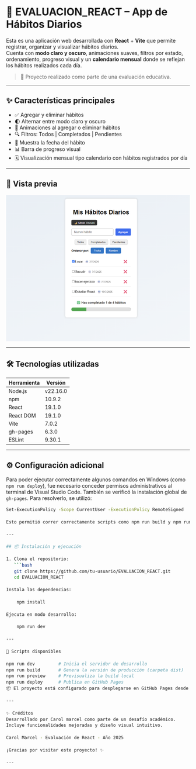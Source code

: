 # 🌟 EVALUACION_REACT – App de Hábitos Diarios

Esta es una aplicación web desarrollada con **React** + **Vite** que permite registrar, organizar y visualizar hábitos diarios.  
Cuenta con **modo claro y oscuro**, animaciones suaves, filtros por estado, ordenamiento, progreso visual y un **calendario mensual** donde se reflejan los hábitos realizados cada día.

> 🧪 Proyecto realizado como parte de una evaluación educativa.

---

## ✨ Características principales

- ✅ Agregar y eliminar hábitos
- 🌓 Alternar entre modo claro y oscuro
- 🔄 Animaciones al agregar o eliminar hábitos
- 🔍 Filtros: Todos | Completados | Pendientes
- 📅 Muestra la fecha del hábito
- 📊 Barra de progreso visual
- 🗓️ Visualización mensual tipo calendario con hábitos registrados por día

---

## 🚀 Vista previa

![Captura de la App](./captura-app.png) 

---

## 🛠️ Tecnologías utilizadas

| Herramienta       | Versión       |
|-------------------|---------------|
| Node.js           | v22.16.0      |
| npm               | 10.9.2        |
| React             | 19.1.0        |
| React DOM         | 19.1.0        |
| Vite              | 7.0.2         |
| gh-pages          | 6.3.0         |
| ESLint            | 9.30.1        |

---

## ⚙️ Configuración adicional

Para poder ejecutar correctamente algunos comandos en Windows (como `npm run deploy`), fue necesario conceder permisos administrativos al terminal de Visual Studio Code. También se verificó la instalación global de `gh-pages`. Para resolverlo, se utilizó:

```bash
Set-ExecutionPolicy -Scope CurrentUser -ExecutionPolicy RemoteSigned

Esto permitió correr correctamente scripts como npm run build y npm run deploy.

---

## 📦 Instalación y ejecución

1. Clona el repositorio:
   ```bash
   git clone https://github.com/tu-usuario/EVALUACION_REACT.git
   cd EVALUACION_REACT

Instala las dependencias:

    npm install

Ejecuta en modo desarrollo:

    npm run dev

---

🚀 Scripts disponibles

npm run dev         # Inicia el servidor de desarrollo
npm run build       # Genera la versión de producción (carpeta dist)
npm run preview     # Previsualiza la build local
npm run deploy      # Publica en GitHub Pages
📦 El proyecto está configurado para desplegarse en GitHub Pages desde la carpeta dist/.

---

✨ Créditos
Desarrollado por Carol marcel como parte de un desafío académico.
Incluye funcionalidades mejoradas y diseño visual intuitivo.

Carol Marcel - Evaluación de React - Año 2025

¡Gracias por visitar este proyecto! ✨

---


